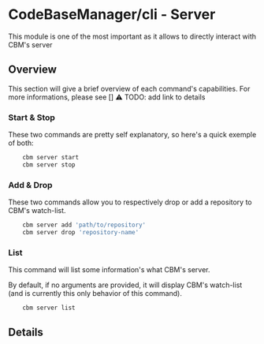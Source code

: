 # CodeBaseManager/cli - Server

This module is one of the most important as it allows to directly interact with CBM's server

## Overview

This section will give a brief overview of each command's capabilities.
For more informations, please see [] :warning: TODO: add link to details

### Start & Stop

These two commands are pretty self explanatory, so here's a quick exemple of both:

```bash
    cbm server start
    cbm server stop
```

### Add & Drop

These two commands allow you to respectively drop or add a repository to CBM's watch-list.

```bash
    cbm server add 'path/to/repository'
    cbm server drop 'repository-name'
```

### List

This command will list some information's what CBM's server.

By default, if no arguments are provided, it will display CBM's watch-list
(and is currently this only behavior of this command).

```bash
    cbm server list
```

## Details
